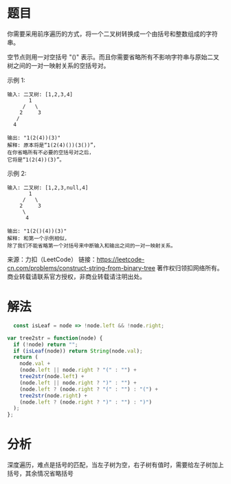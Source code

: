 
# 题目

你需要采用前序遍历的方式，将一个二叉树转换成一个由括号和整数组成的字符串。

空节点则用一对空括号 "()" 表示。而且你需要省略所有不影响字符串与原始二叉树之间的一对一映射关系的空括号对。

示例 1:

```
输入: 二叉树: [1,2,3,4]
       1
     /   \
    2     3
   /    
  4     

输出: "1(2(4))(3)"
解释: 原本将是“1(2(4)())(3())”，
在你省略所有不必要的空括号对之后，
它将是“1(2(4))(3)”。
```

示例 2:

```
输入: 二叉树: [1,2,3,null,4]
       1
     /   \
    2     3
     \  
      4 

输出: "1(2()(4))(3)"
解释: 和第一个示例相似，
除了我们不能省略第一个对括号来中断输入和输出之间的一对一映射关系。
```

来源：力扣（LeetCode）
链接：https://leetcode-cn.com/problems/construct-string-from-binary-tree
著作权归领扣网络所有。商业转载请联系官方授权，非商业转载请注明出处。

# 解法

```javascript
  const isLeaf = node => !node.left && !node.right;

var tree2str = function(node) {
  if (!node) return "";
  if (isLeaf(node)) return String(node.val);
  return (
    node.val +
    (node.left || node.right ? "(" : "") +
    tree2str(node.left) +
    (node.left || node.right ? ")" : "") +
    (node.left ? (node.right ? "(" : "") : "(") +
    tree2str(node.right) +
    (node.left ? (node.right ? ")" : "") : ")")
  );
};

```

# 分析

​        深度遍历，难点是括号的匹配，当左子树为空，右子树有值时，需要给左子树加上括号，其余情况省略括号
